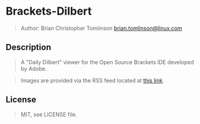# Brackets-Dilbert

> Author: Brian Christopher Tomlinson <brian.tomlinson@linux.com>


## Description

> A "Daily Dilbert" viewer for the Open Source Brackets IDE developed by Adobe.

> Images are provided via the RSS feed located at [this link](http://rss.latunyi.com/dilbert.rss).


## License

> MIT, see LICENSE file.